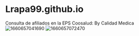 # Lrapa99.github.io
Consulta de afiliados en la EPS Coosalud: By Calidad Medica
![1660657041690](https://user-images.githubusercontent.com/106408494/184893581-88abc3cc-6856-4d66-ade2-fb75688bc808.png)
![1660657072470](https://user-images.githubusercontent.com/106408494/184893605-9047fe9a-9a68-4c55-b69c-8ebdab954e63.png)
